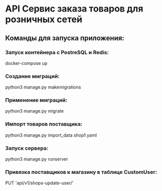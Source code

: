 # API Сервис заказа товаров для розничных сетей
## Команды для запуска приложения:
### Запуск контейнера c PostreSQL и Redis:
docker-compose up
### Создание миграций:
python3 manage.py makemigrations
### Применение миграций:
python3 manage.py migrate
### Импорт товаров поставщика:
python3 manage.py import_data shop1.yaml
### Запуск сервера:
python3 manage.py runserver
### Привязка поставщиков к магазину в таблице CustomUser:
PUT 'api/v1/shops-update-user/'